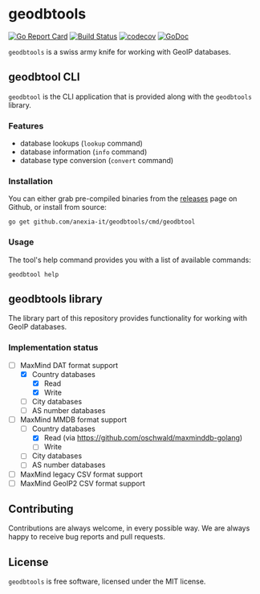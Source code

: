 # geodbtools

[![Go Report Card](https://goreportcard.com/badge/anexia-it/geodbtools)](https://goreportcard.com/report/anexia-it/geodbtools)
[![Build Status](https://travis-ci.org/anexia-it/geodbtools.svg?branch=master)](https://travis-ci.org/anexia-it/geodbtools)
[![codecov](https://codecov.io/gh/anexia-it/geodbtools/branch/master/graph/badge.svg)](https://codecov.io/gh/anexia-it/geodbtools)
[![GoDoc](https://godoc.org/github.com/anexia-it/geodbtools?status.svg)](https://godoc.org/github.com/anexia-it/geodbtools)


`geodbtools` is a swiss army knife for working with GeoIP databases.

## geodbtool CLI

`geodbtool` is the CLI application that is provided along with the `geodbtools` library.

### Features

* database lookups (`lookup` command)
* database information (`info` command)
* database type conversion (`convert` command)

### Installation

You can either grab pre-compiled binaries from the [releases](https://github.com/anexia-it/geodbtools/releases) page on Github, or install from source:

```
go get github.com/anexia-it/geodbtools/cmd/geodbtool
```

### Usage

The tool's help command provides you with a list of available commands:

```
geodbtool help
```

## geodbtools library

The library part of this repository provides functionality for working with
GeoIP databases.

### Implementation status

- [ ] MaxMind DAT format support
  - [x] Country databases
    - [x] Read
	- [x] Write
  - [ ] City databases
  - [ ] AS number databases

- [ ] MaxMind MMDB format support
  - [ ] Country databases
    - [x] Read (via https://github.com/oschwald/maxminddb-golang)
    - [ ] Write
  - [ ] City databases
  - [ ] AS number databases
  
- [ ] MaxMind legacy CSV format support
- [ ] MaxMind GeoIP2 CSV format support

## Contributing

Contributions are always welcome, in every possible way.
We are always happy to receive bug reports and pull requests.

## License

`geodbtools` is free software, licensed under the MIT license.

